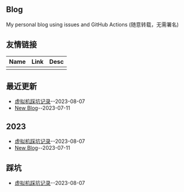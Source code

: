 ## Blog
My personal blog using issues and GitHub Actions (随意转载，无需署名)

## 友情链接
<table>
<thead>
<tr>
<th>Name</th>
<th>Link</th>
<th>Desc</th>
</tr>
</thead>
<tbody>
<tr>
<td></td>
<td></td>
<td></td>
</tr>
</tbody>
</table>

## 最近更新
- [虚拟机踩坑记录](https://github.com/harahi/blog/issues/3)--2023-08-07
- [New Blog](https://github.com/harahi/blog/issues/2)--2023-07-11
## 2023
- [虚拟机踩坑记录](https://github.com/harahi/blog/issues/3)--2023-08-07
- [New Blog](https://github.com/harahi/blog/issues/2)--2023-07-11
## 踩坑
- [虚拟机踩坑记录](https://github.com/harahi/blog/issues/3)--2023-08-07
